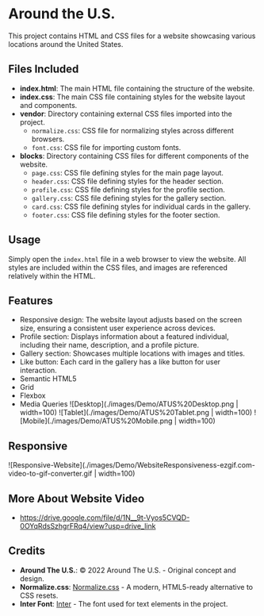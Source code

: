 # Around the U.S.

This project contains HTML and CSS files for a website showcasing various locations around the United States.

## Files Included

- **index.html**: The main HTML file containing the structure of the website.
- **index.css**: The main CSS file containing styles for the website layout and components.
- **vendor**: Directory containing external CSS files imported into the project.
  - `normalize.css`: CSS file for normalizing styles across different browsers.
  - `font.css`: CSS file for importing custom fonts.
- **blocks**: Directory containing CSS files for different components of the website.
  - `page.css`: CSS file defining styles for the main page layout.
  - `header.css`: CSS file defining styles for the header section.
  - `profile.css`: CSS file defining styles for the profile section.
  - `gallery.css`: CSS file defining styles for the gallery section.
  - `card.css`: CSS file defining styles for individual cards in the gallery.
  - `footer.css`: CSS file defining styles for the footer section.

## Usage

Simply open the `index.html` file in a web browser to view the website. All styles are included within the CSS files, and images are referenced relatively within the HTML.

## Features

- Responsive design: The website layout adjusts based on the screen size, ensuring a consistent user experience across devices.
- Profile section: Displays information about a featured individual, including their name, description, and a profile picture.
- Gallery section: Showcases multiple locations with images and titles.
- Like button: Each card in the gallery has a like button for user interaction.
- Semantic HTML5
- Grid
- Flexbox
- Media Queries
  ![Desktop](./images/Demo/ATUS%20Desktop.png | width=100)
  ![Tablet](./images/Demo/ATUS%20Tablet.png | width=100)
  ![Mobile](./images/Demo/ATUS%20Mobile.png | width=100)

## Responsive

![Responsive-Website](./images/Demo/WebsiteResponsiveness-ezgif.com-video-to-gif-converter.gif | width=100)

## More About Website Video

- https://drive.google.com/file/d/1N__9t-Vyos5CVQD-0OYqRdsSzhgrFRq4/view?usp=drive_link

## Credits

- **Around The U.S.**: © 2022 Around The U.S. - Original concept and design.
- **Normalize.css**: [Normalize.css](https://github.com/necolas/normalize.css) - A modern, HTML5-ready alternative to CSS resets.
- **Inter Font**: [Inter](https://rsms.me/inter/) - The font used for text elements in the project.
